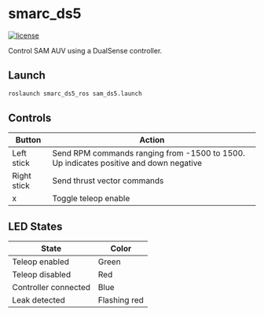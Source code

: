 # smarc_ds5

[![license](https://img.shields.io/badge/License-MIT%203--Clause-blue.svg)](https://mit-license.org/)

Control SAM AUV using a DualSense controller.

## Launch

```bash
roslaunch smarc_ds5_ros sam_ds5.launch
```

## Controls 

| Button | Action |
| --- | --- |
| Left stick | Send RPM commands ranging from -1500 to 1500. Up indicates positive and down negative |
| Right stick | Send thrust vector commands |
| x | Toggle teleop enable |

## LED States

| State | Color |
| --- | --- |
| Teleop enabled | Green |
| Teleop disabled | Red |
| Controller connected | Blue |
| Leak detected | Flashing red |